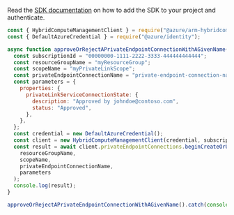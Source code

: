 Read the [SDK documentation](https://github.com/Azure/azure-sdk-for-js/blob/%40azure%2Farm-hybridcompute_3.1.0-beta.1/sdk/hybridcompute/arm-hybridcompute/README.md) on how to add the SDK to your project and authenticate.

```javascript
const { HybridComputeManagementClient } = require("@azure/arm-hybridcompute");
const { DefaultAzureCredential } = require("@azure/identity");

async function approveOrRejectAPrivateEndpointConnectionWithAGivenName() {
  const subscriptionId = "00000000-1111-2222-3333-444444444444";
  const resourceGroupName = "myResourceGroup";
  const scopeName = "myPrivateLinkScope";
  const privateEndpointConnectionName = "private-endpoint-connection-name";
  const parameters = {
    properties: {
      privateLinkServiceConnectionState: {
        description: "Approved by johndoe@contoso.com",
        status: "Approved",
      },
    },
  };
  const credential = new DefaultAzureCredential();
  const client = new HybridComputeManagementClient(credential, subscriptionId);
  const result = await client.privateEndpointConnections.beginCreateOrUpdateAndWait(
    resourceGroupName,
    scopeName,
    privateEndpointConnectionName,
    parameters
  );
  console.log(result);
}

approveOrRejectAPrivateEndpointConnectionWithAGivenName().catch(console.error);
```
